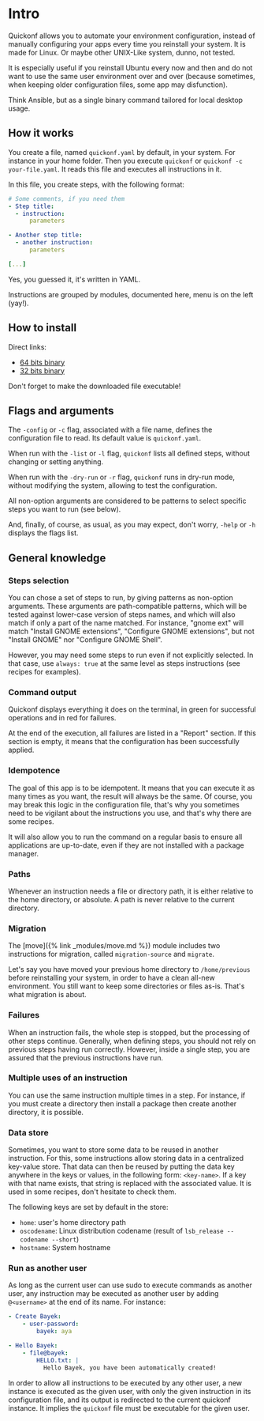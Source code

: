 # Intro

Quickonf allows you to automate your environment configuration, instead of manually configuring your apps every time you reinstall your system. It is made for Linux. Or maybe other UNIX-Like system, dunno, not tested.

It is especially useful if you reinstall Ubuntu every now and then and do not want to use the same user environment over and over (because sometimes, when keeping older configuration files, some app may disfunction).

Think Ansible, but as a single binary command tailored for local desktop usage.

## How it works

You create a file, named `quickonf.yaml` by default, in your system. For instance in your home folder. Then you execute `quickonf` or `quickonf -c your-file.yaml`. It reads this file and executes all instructions in it.

In this file, you create steps, with the following format:

```yaml
# Some comments, if you need them
- Step title:
  - instruction:
      parameters

- Another step title:
  - another instruction:
      parameters

[...]
```

Yes, you guessed it, it's written in YAML.

Instructions are grouped by modules, documented here, menu is on the left (yay!).

## How to install

Direct links:

- [64 bits binary](https://github.com/tiramiseb/quickonf/releases/latest/download/quickonf)
- [32 bits binary](https://github.com/tiramiseb/quickonf/releases/latest/download/quickonf-32)

Don't forget to make the downloaded file executable!

## Flags and arguments

The `-config` or `-c` flag, associated with a file name, defines the configuration file to read. Its default value is `quickonf.yaml`.

When run with the `-list` or `-l` flag, `quickonf` lists all defined steps, without changing or setting anything.

When run with the `-dry-run` or `-r` flag, `quickonf` runs in dry-run mode, without modifying the system, allowing to test the configuration.

All non-option arguments are considered to be patterns to select specific steps you want to run (see below).

And, finally, of course, as usual, as you may expect, don't worry, `-help` or `-h` displays the flags list.

## General knowledge

### Steps selection

You can chose a set of steps to run, by giving patterns as non-option arguments. These arguments are path-compatible patterns, which will be tested against lower-case version of steps names, and which will also match if only a part of the name matched. For instance, "gnome ext" will match "Install GNOME extensions", "Configure GNOME extensions", but not "Install GNOME" nor "Configure GNOME Shell".

However, you may need some steps to run even if not explicitly selected. In that case, use `always: true` at the same level as steps instructions (see recipes for examples).

### Command output

Quickonf displays everything it does on the terminal, in green for successful operations and in red for failures.

At the end of the execution, all failures are listed in a "Report" section. If this section is empty, it means that the configuration has been successfully applied.

### Idempotence

The goal of this app is to be idempotent. It means that you can execute it as many times as you want, the result will always be the same. Of course, you may break this logic in the configuration file, that's why you sometimes need to be vigilant about the instructions you use, and that's why there are some recipes.

It will also allow you to run the command on a regular basis to ensure all applications are up-to-date, even if they are not installed with a package manager.

### Paths

Whenever an instruction needs a file or directory path, it is either relative to the home directory, or absolute. A path is never relative to the current directory.

### Migration

The [move]({% link _modules/move.md %}) module includes two instructions for migration, called `migration-source` and `migrate`.

Let's say you have moved your previous home directory to `/home/previous` before reinstalling your system, in order to have a clean all-new environment. You still want to keep some directories or files as-is. That's what migration is about.

### Failures

When an instruction fails, the whole step is stopped, but the processing of other steps continue. Generally, when defining steps, you should not rely on previous steps having run correctly. However, inside a single step, you are assured that the previous instructions have run.

### Multiple uses of an instruction

You can use the same instruction multiple times in a step. For instance, if you must create a directory then install a package then create another directory, it is possible.

### Data store

Sometimes, you want to store some data to be reused in another instruction. For this, some instructions allow storing data in a centralized key-value store. That data can then be reused by putting the data key anywhere in the keys or values, in the following form: `<key-name>`. If a key with that name exists, that string is replaced with the associated value. It is used in some recipes, don't hesitate to check them.

The following keys are set by default in the store:

- `home`: user's home directory path
- `oscodename`: Linux distribution codename (result of `lsb_release --codename --short`)
- `hostname`: System hostname

### Run as another user

As long as the current user can use sudo to execute commands as another user, any instruction may be executed as another user by adding `@<username>` at the end of its name. For instance:

```yaml
- Create Bayek:
    - user-password:
        bayek: aya

- Hello Bayek:
    - file@bayek:
        HELLO.txt: |
          Hello Bayek, you have been automatically created!
```

In order to allow all instructions to be executed by any other user, a new instance is executed as the given user, with only the given instruction in its configuration file, and its output is redirected to the current quickonf instance. It implies the `quickonf` file must be executable for the given user.
